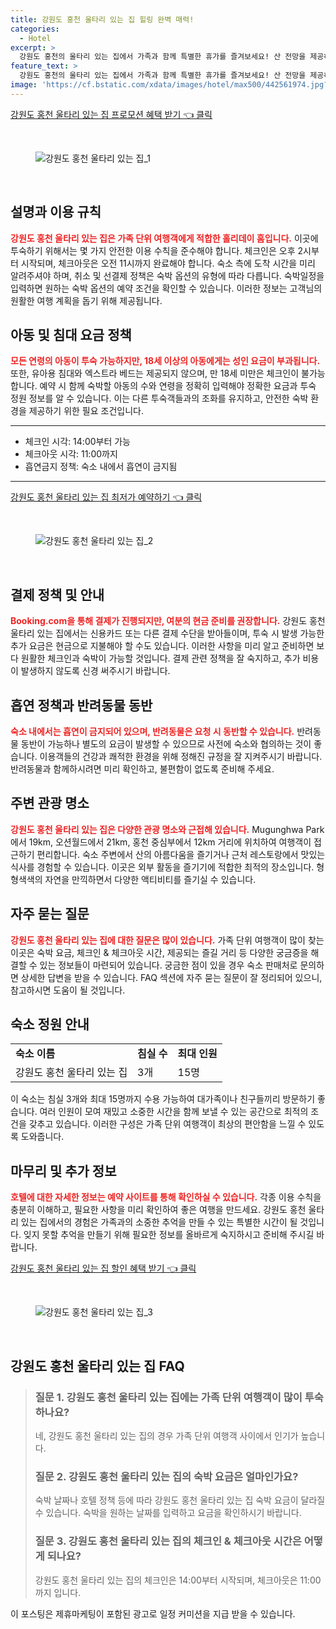 ```yaml
---
title: 강원도 홍천 울타리 있는 집 힐링 완벽 매력!
categories:
  - Hotel
excerpt: >
  강원도 홍천의 울타리 있는 집에서 가족과 함께 특별한 휴가를 즐겨보세요! 산 전망을 제공하는 이 홀리데이 홈은 3개의 침실과 완비된 주방이 있어 편안한 숙박을 보장합니다. 예약 가능한지 확인해보세요!
feature_text: >
  강원도 홍천의 울타리 있는 집에서 가족과 함께 특별한 휴가를 즐겨보세요! 산 전망을 제공하는 이 홀리데이 홈은 3개의 침실과 완비된 주방이 있어 편안한 숙박을 보장합니다. 예약 가능한지 확인해보세요!
image: 'https://cf.bstatic.com/xdata/images/hotel/max500/442561974.jpg?k=82f8af0815155a7f59e0aef5abdcaa1c3b8e7411106ce810c480baec955a7bdc&o=&hp=1'
---
```


<p><a class="modoo-button" href="https://tinyurl.com/2ao9f2dr" rel="nofollow noopener">강원도 홍천 울타리 있는 집 프로모션 혜택 받기 👈 클릭</a></p><br/>
<figure class="image"><img alt="강원도 홍천 울타리 있는 집_1" src="https://cf.bstatic.com/xdata/images/hotel/max1024x768/407348671.jpg?k=667677b69c3655dff5f44eea5e5b40bc3fde9f8eba698b93b17e4a215356c92e&amp;o=&amp;hp=1"/></figure><br/>

<h2 id="이용_규칙">설명과 이용 규칙</h2>
<p><b><span style="color: #ee2323;">강원도 홍천 울타리 있는 집은 가족 단위 여행객에게 적합한 홀리데이 홈입니다.</span></b> 이곳에 투숙하기 위해서는 몇 가지 안전한 이용 수칙을 준수해야 합니다. 체크인은 오후 2시부터 시작되며, 체크아웃은 오전 11시까지 완료해야 합니다. 숙소 측에 도착 시간을 미리 알려주셔야 하며, 취소 및 선결제 정책은 숙박 옵션의 유형에 따라 다릅니다. 숙박일정을 입력하면 원하는 숙박 옵션의 예약 조건을 확인할 수 있습니다. 이러한 정보는 고객님의 원활한 여행 계획을 돕기 위해 제공됩니다.</p>
<h2 id="아동_정책">아동 및 침대 요금 정책</h2>
<p><b><span style="color: #ee2323;">모든 연령의 아동이 투숙 가능하지만, 18세 이상의 아동에게는 성인 요금이 부과됩니다.</span></b> 또한, 유아용 침대와 엑스트라 베드는 제공되지 않으며, 만 18세 미만은 체크인이 불가능합니다. 예약 시 함께 숙박할 아동의 수와 연령을 정확히 입력해야 정확한 요금과 투숙 정원 정보를 알 수 있습니다. 이는 다른 투숙객들과의 조화를 유지하고, 안전한 숙박 환경을 제공하기 위한 필요 조건입니다.</p>
<hr/>
<ul>
<li>체크인 시각: 14:00부터 가능</li>
<li>체크아웃 시각: 11:00까지</li>
<li>흡연금지 정책: 숙소 내에서 흡연이 금지됨</li>
</ul>
<hr/>
<p><a class="modoo-button" href="https://tinyurl.com/2ao9f2dr" rel="nofollow noopener">강원도 홍천 울타리 있는 집 최저가 예약하기 👈 클릭</a></p><br/>
<figure class="image"><img alt="강원도 홍천 울타리 있는 집_2" src="https://cf.bstatic.com/xdata/images/hotel/max500/442561974.jpg?k=82f8af0815155a7f59e0aef5abdcaa1c3b8e7411106ce810c480baec955a7bdc&amp;o=&amp;hp=1"/></figure><br/>
<h2 id="결제_정책">결제 정책 및 안내</h2>
<p><b><span style="color: #ee2323;">Booking.com을 통해 결제가 진행되지만, 여분의 현금 준비를 권장합니다.</span></b> 강원도 홍천 울타리 있는 집에서는 신용카드 또는 다른 결제 수단을 받아들이며, 투숙 시 발생 가능한 추가 요금은 현금으로 지불해야 할 수도 있습니다. 이러한 사항을 미리 알고 준비하면 보다 원활한 체크인과 숙박이 가능할 것입니다. 결제 관련 정책을 잘 숙지하고, 추가 비용이 발생하지 않도록 신경 써주시기 바랍니다.</p>
<h2 id="흡연_및_반려동물">흡연 정책과 반려동물 동반</h2>
<p><b><span style="color: #ee2323;">숙소 내에서는 흡연이 금지되어 있으며, 반려동물은 요청 시 동반할 수 있습니다.</span></b> 반려동물 동반이 가능하나 별도의 요금이 발생할 수 있으므로 사전에 숙소와 협의하는 것이 좋습니다. 이용객들의 건강과 쾌적한 환경을 위해 정해진 규정을 잘 지켜주시기 바랍니다. 반려동물과 함께하시려면 미리 확인하고, 불편함이 없도록 준비해 주세요.</p>
<h2 id="관광명소">주변 관광 명소</h2>
<p><b><span style="color: #ee2323;">강원도 홍천 울타리 있는 집은 다양한 관광 명소와 근접해 있습니다.</span></b> Mugunghwa Park에서 19km, 오션월드에서 21km, 홍천 중심부에서 12km 거리에 위치하여 여행객이 접근하기 편리합니다. 숙소 주변에서 산의 아름다움을 즐기거나 근처 레스토랑에서 맛있는 식사를 경험할 수 있습니다. 이곳은 외부 활동을 즐기기에 적합한 최적의 장소입니다. 형형색색의 자연을 만끽하면서 다양한 액티비티를 즐기실 수 있습니다.</p>
<h2 id="FAQ">자주 묻는 질문</h2>
<p><b><span style="color: #ee2323;">강원도 홍천 울타리 있는 집에 대한 질문은 많이 있습니다.</span></b> 가족 단위 여행객이 많이 찾는 이곳은 숙박 요금, 체크인 &amp; 체크아웃 시간, 제공되는 즐길 거리 등 다양한 궁금증을 해결할 수 있는 정보들이 마련되어 있습니다. 궁금한 점이 있을 경우 숙소 판매처로 문의하면 상세한 답변을 받을 수 있습니다. FAQ 섹션에 자주 묻는 질문이 잘 정리되어 있으니, 참고하시면 도움이 될 것입니다.</p>
<h2 id="숙소_정원">숙소 정원 안내</h2>
<table>
<tr>
<td><b>숙소 이름</b></td>
<td><b>침실 수</b></td>
<td><b>최대 인원</b></td>
</tr>
<tr>
<td>강원도 홍천 울타리 있는 집</td>
<td>3개</td>
<td>15명</td>
</tr>
</table>
<p>이 숙소는 침실 3개와 최대 15명까지 수용 가능하여 대가족이나 친구들끼리 방문하기 좋습니다. 여러 인원이 모여 재밌고 소중한 시간을 함께 보낼 수 있는 공간으로 최적의 조건을 갖추고 있습니다. 이러한 구성은 가족 단위 여행객이 최상의 편안함을 느낄 수 있도록 도와줍니다.</p>
<h2 id="마무리">마무리 및 추가 정보</h2>
<p><b><span style="color: #ee2323;">호텔에 대한 자세한 정보는 예약 사이트를 통해 확인하실 수 있습니다.</span></b> 각종 이용 수칙을 충분히 이해하고, 필요한 사항을 미리 확인하여 좋은 여행을 만드세요. 강원도 홍천 울타리 있는 집에서의 경험은 가족과의 소중한 추억을 만들 수 있는 특별한 시간이 될 것입니다. 잊지 못할 추억을 만들기 위해 필요한 정보를 올바르게 숙지하시고 준비해 주시길 바랍니다.</p>

<p><a class="modoo-button" href="https://tinyurl.com/2ao9f2dr" rel="nofollow noopener">강원도 홍천 울타리 있는 집 할인 혜택 받기 👈 클릭</a></p><br>

<figure class="image"><img src="https://cf.bstatic.com/xdata/images/hotel/max500/442561970.jpg?k=0f8db7c50a768a7df07e5ad5407fdc5f6f099ca33b0e0f92818de9cb39e26528&o=&hp=1" alt="강원도 홍천 울타리 있는 집_3"></figure><br>
<h2 id="강원도 홍천 울타리 있는 집_FAQ">강원도 홍천 울타리 있는 집 FAQ</h2>
<div itemscope="" itemtype="https://schema.org/FAQPage"> 
<blockquote> 
<div itemscope="" itemprop="mainEntity" itemtype="https://schema.org/Question"> 
<h3 id="질문_1" itemprop="name">질문 1. 강원도 홍천 울타리 있는 집에는 가족 단위 여행객이 많이 투숙하나요?</h3> 
<div itemscope="" itemprop="acceptedAnswer" itemtype="https://schema.org/Answer"> 
<span itemprop="text"> 
<p>네, 강원도 홍천 울타리 있는 집의 경우 가족 단위 여행객 사이에서 인기가 높습니다.</p> 
</span> 
</div> 
</div> 

<div itemscope="" itemprop="mainEntity" itemtype="https://schema.org/Question"> 
<h3 id="질문_2" itemprop="name">질문 2. 강원도 홍천 울타리 있는 집의 숙박 요금은 얼마인가요?</h3> 
<div itemscope="" itemprop="acceptedAnswer" itemtype="https://schema.org/Answer"> 
<span itemprop="text"> 
<p>숙박 날짜나 호텔 정책 등에 따라 강원도 홍천 울타리 있는 집 숙박 요금이 달라질 수 있습니다. 숙박을 원하는 날짜를 입력하고 요금을 확인하시기 바랍니다.</p> 
</span> 
</div> 
</div> 

<div itemscope="" itemprop="mainEntity" itemtype="https://schema.org/Question"> 
<h3 id="질문_3" itemprop="name">질문 3. 강원도 홍천 울타리 있는 집의 체크인 & 체크아웃 시간은 어떻게 되나요?</h3> 
<div itemscope="" itemprop="acceptedAnswer" itemtype="https://schema.org/Answer"> 
<span itemprop="text"> 
<p>강원도 홍천 울타리 있는 집의 체크인은 14:00부터 시작되며, 체크아웃은 11:00까지 입니다.</p> 
</span> 
</div> 
</div> 
</blockquote> 
</div><p>이 포스팅은 제휴마케팅이 포함된 광고로 일정 커미션을 지급 받을 수 있습니다.</p>


